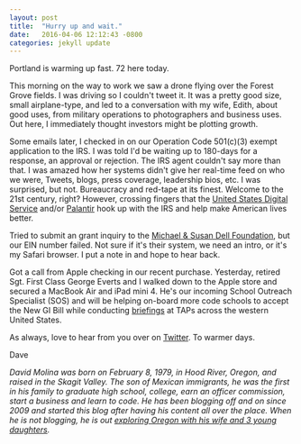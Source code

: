 ```yaml
---
layout: post
title:  "Hurry up and wait."
date:   2016-04-06 12:12:43 -0800
categories: jekyll update
---
```


Portland is warming up fast. 72 here today.

This morning on the way to work we saw a drone flying over the Forest Grove fields. I was driving so I couldn't tweet it. It was a pretty good size, small airplane-type, and led to a conversation with my wife, Edith, about good uses, from military operations to photographers and business uses. Out here, I immediately thought investors might be plotting growth.

Some emails later, I checked in on our Operation Code 501(c)(3) exempt application to the IRS. I was told I'd be waiting up to 180-days for a response, an approval or rejection. The IRS agent couldn't say more than that. I was amazed how her systems didn't give her real-time feed on who we were, Tweets, blogs, press coverage, leadership bios, etc. I was surprised, but not. Bureaucracy and red-tape at its finest. Welcome to the 21st century, right? However, crossing fingers that the [United States Digital Service](https://www.whitehouse.gov/digital/united-states-digital-service) and/or [Palantir](https://www.palantir.com/) hook up with the IRS and help make American lives better.

Tried to submit an grant inquiry to the [Michael & Susan Dell Foundation](https://www.msdf.org/), but our EIN number failed. Not sure if it's their system, we need an intro, or it's my Safari browser. I put a note in and hope to hear back.

Got a call from Apple checking in our recent purchase. Yesterday, retired Sgt. First Class George Everts and I walked down to the Apple store and secured a MacBook Air and iPad mini 4. He's our incoming School Outreach Specialist (SOS) and will be helping on-board more code schools to accept the New GI Bill while conducting [briefings](https://github.com/OperationCode/tap-deck) at TAPs across the western United States.

As always, love to hear from you over on [Twitter](http://twitter.com/davidcmolina). To warmer days.

Dave

*David Molina was born on February 8, 1979, in Hood River, Oregon, and raised in the Skagit Valley. The son of Mexican immigrants, he was the first in his family to graduate high school, college, earn an officer commission, start a business and learn to code. He has been blogging off and on since 2009 and started this blog after having his content all over the place. When he is not blogging, he is out [exploring Oregon with his wife and 3 young daughters](https://www.instagram.com/p/eImJtgRUmp/?taken-by=davidcmolina).*
